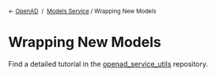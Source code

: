 <sub>&larr; [OpenAD](../../#openad) &nbsp;/&nbsp; [Models Service](../models-service.md) / Wrapping New Models</sub>

# Wrapping New Models

Find a detailed tutorial in the [openad_service_utils](https://github.com/acceleratedscience/openad_service_utils) repository.
